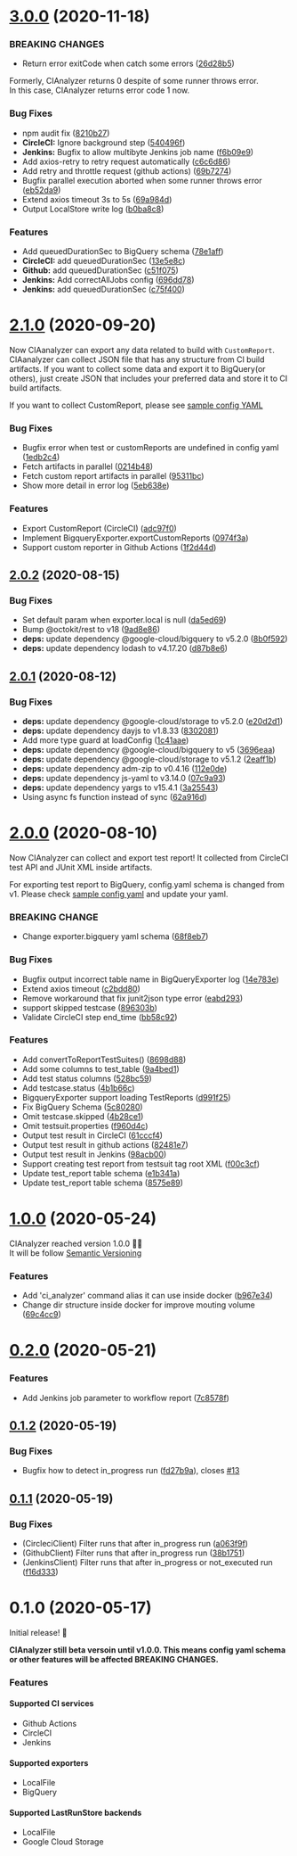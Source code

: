 # [3.0.0](https://github.com/Kesin11/CIAnalyzer/compare/v2.1.0...v3.0.0) (2020-11-18)

### BREAKING CHANGES
* Return error exitCode when catch some errors ([26d28b5](https://github.com/Kesin11/CIAnalyzer//commit/26d28b5a24c3d4c3414a8dea784a52c5855309ee))

Formerly, CIAnalyzer returns 0 despite of some runner throws error.  
In this case, CIAnalyzer returns error code 1 now.

### Bug Fixes

* npm audit fix ([8210b27](https://github.com/Kesin11/CIAnalyzer/commit/8210b27014deaa0c7ab720ba6640cdfc0340db8a))
* **CircleCI:** Ignore background step ([540496f](https://github.com/Kesin11/CIAnalyzer/commit/540496f2a41c44f564f0f11797eacc2aa9738de1))
* **Jenkins:** Bugfix to allow multibyte Jenkins job name ([f6b09e9](https://github.com/Kesin11/CIAnalyzer/commit/f6b09e93244a48c82308b433bd49049eaed43de1))
* Add axios-retry to retry request automatically ([c6c6d86](https://github.com/Kesin11/CIAnalyzer/commit/c6c6d86a9e17cf9042c6aef1abb7aee4a051e4f0))
* Add retry and throttle request (github actions) ([69b7274](https://github.com/Kesin11/CIAnalyzer/commit/69b72749b4474238f93a2e4ba8091d480ee96af9))
* Bugfix parallel execution aborted when some runner throws error ([eb52da9](https://github.com/Kesin11/CIAnalyzer/commit/eb52da980dff248317a7632ec62e60cb13c53490))
* Extend axios timeout 3s to 5s ([69a984d](https://github.com/Kesin11/CIAnalyzer/commit/69a984d383fefe6a378bbe15a9c0eb0617a822f0))
* Output LocalStore write log ([b0ba8c8](https://github.com/Kesin11/CIAnalyzer/commit/b0ba8c8e859093e5f58c52dee4151f6fd66d04a1))


### Features

* Add queuedDurationSec to BigQuery schema ([78e1aff](https://github.com/Kesin11/CIAnalyzer/commit/78e1affdd720e0d5ad1f18162ae035904a365627))
* **CircleCI:** add queuedDurationSec ([13e5e8c](https://github.com/Kesin11/CIAnalyzer/commit/13e5e8cf4b73268426c951e33c8ad0f0924b0212))
* **Github:** add queuedDurationSec ([c51f075](https://github.com/Kesin11/CIAnalyzer/commit/c51f07504dacff32d7bf5d3efd031b96a313224e))
* **Jenkins:** Add correctAllJobs config ([696dd78](https://github.com/Kesin11/CIAnalyzer/commit/696dd78fb5e6efb6de599af3030d258a96d305c3))
* **Jenkins:** add queuedDurationSec ([c75f400](https://github.com/Kesin11/CIAnalyzer/commit/c75f400df492429690d632a7e4309932c73e50fa))



# [2.1.0](https://github.com/Kesin11/CIAnalyzer/compare/v2.0.2...v2.1.0) (2020-09-20)

Now CIAanalyzer can export any data related to build with `CustomReport`. CIAanalyzer can collect JSON file that has any structure from CI build artifacts. If you want to collect some data and export it to BigQuery(or others), just create JSON that includes your preferred data and store it to CI build artifacts.

If you want to collect CustomReport, please see [sample config YAML](https://github.com/Kesin11/CIAnalyzer/blob/master/ci_analyzer.yaml)

### Bug Fixes

* Bugfix error when test or customReports are undefined in config yaml ([1edb2c4](https://github.com/Kesin11/CIAnalyzer/commit/1edb2c47147ba77a8c2f42a5fbf0b9a8a340ac84))
* Fetch artifacts in parallel ([0214b48](https://github.com/Kesin11/CIAnalyzer/commit/0214b4878bc537bfddc18328c06766751664cbdc))
* Fetch custom report artifacts in parallel ([95311bc](https://github.com/Kesin11/CIAnalyzer/commit/95311bc03343ae75ad4e788b7463581473ce5baa))
* Show more detail in error log ([5eb638e](https://github.com/Kesin11/CIAnalyzer/commit/5eb638e17e64404ed8c4fa09e693181bc268341b))


### Features

* Export CustomReport (CircleCI) ([adc97f0](https://github.com/Kesin11/CIAnalyzer/commit/adc97f00f8e7648f8d066df3f845fac1472715b1))
* Implement BigqueryExporter.exportCustomReports ([0974f3a](https://github.com/Kesin11/CIAnalyzer/commit/0974f3a4a29cabea5fa6c32637047e216d1cf269))
* Support custom reporter in Github Actions ([1f2d44d](https://github.com/Kesin11/CIAnalyzer/commit/1f2d44d5f356c814d30e75cba03d928aee568258))



## [2.0.2](https://github.com/Kesin11/CIAnalyzer/compare/v2.0.1...v2.0.2) (2020-08-15)


### Bug Fixes

* Set default param when exporter.local is null ([da5ed69](https://github.com/Kesin11/CIAnalyzer/commit/da5ed691edae5c78841e36c1b2fde1a940a8207d))
* Bump @octokit/rest to v18 ([9ad8e86](https://github.com/Kesin11/CIAnalyzer/commit/9ad8e869c063e56999c482f651c0598661bc5e68))
* **deps:** update dependency @google-cloud/bigquery to v5.2.0 ([8b0f592](https://github.com/Kesin11/CIAnalyzer/commit/8b0f59234d247aeeacd606e332975ea453e6e09b))
* **deps:** update dependency lodash to v4.17.20 ([d87b8e6](https://github.com/Kesin11/CIAnalyzer/commit/d87b8e6426cea172617e96d6d0e736418f6eb467))




## [2.0.1](https://github.com/Kesin11/CIAnalyzer/compare/v2.0.0...v2.0.1) (2020-08-12)


### Bug Fixes

* **deps:** update dependency @google-cloud/storage to v5.2.0 ([e20d2d1](https://github.com/Kesin11/CIAnalyzer/commit/e20d2d1b70e3ebcee1d99f63b7227345dfb44176))
* **deps:** update dependency dayjs to v1.8.33 ([8302081](https://github.com/Kesin11/CIAnalyzer/commit/8302081d5993f1622041ae15b47528243c7eb3fb))
* Add more type guard at loadConfig ([1c41aae](https://github.com/Kesin11/CIAnalyzer/commit/1c41aae18876b431caa32d00a100d4afe5a0710a))
* **deps:** update dependency @google-cloud/bigquery to v5 ([3696eaa](https://github.com/Kesin11/CIAnalyzer/commit/3696eaa86c0d3c94a0dfae6de838294aac55e7cb))
* **deps:** update dependency @google-cloud/storage to v5.1.2 ([2eaff1b](https://github.com/Kesin11/CIAnalyzer/commit/2eaff1b40888d85f23e8b69fb3439211006a51f8))
* **deps:** update dependency adm-zip to v0.4.16 ([112e0de](https://github.com/Kesin11/CIAnalyzer/commit/112e0de92ec8438d123463cfd3e6471d9e86b567))
* **deps:** update dependency js-yaml to v3.14.0 ([07c9a93](https://github.com/Kesin11/CIAnalyzer/commit/07c9a937c08745ecc74a8dd47e923d1053ddde83))
* **deps:** update dependency yargs to v15.4.1 ([3a25543](https://github.com/Kesin11/CIAnalyzer/commit/3a25543163209e3d4fd8bb5c274a134305486c70))
* Using async fs function instead of sync ([62a916d](https://github.com/Kesin11/CIAnalyzer/commit/62a916ddcba70b7a538309c7ac1ebc80cb22a4c6))



# [2.0.0](https://github.com/Kesin11/CIAnalyzer/compare/v1.0.0...v2.0.0) (2020-08-10)

Now CIAnalyzer can collect and export test report! It collected from CircleCI test API and JUnit XML inside artifacts.

For exporting test report to BigQuery, config.yaml schema is changed from v1. Please check [sample config yaml](https://github.com/Kesin11/CIAnalyzer/blob/v2.0.0/ci_analyzer.yaml) and update your yaml.

### BREAKING CHANGE
* Change exporter.bigquery yaml schema ([68f8eb7](https://github.com/Kesin11/CIAnalyzer/commit/68f8eb7a8cc4cc9645339b5e07537ca13d891493))

### Bug Fixes

* Bugfix output incorrect table name in BigQueryExporter log ([14e783e](https://github.com/Kesin11/CIAnalyzer/commit/14e783e233a5a7cea52e3078c7cc49fed2b05cee))
* Extend axios timeout ([c2bdd80](https://github.com/Kesin11/CIAnalyzer/commit/c2bdd802b18cfc91d0d700f33f7ce9b8567ba810))
* Remove workaround that fix junit2json type error ([eabd293](https://github.com/Kesin11/CIAnalyzer/commit/eabd2937a61baabd7bbebba74a645db4cc99ac89))
* support skipped testcase ([896303b](https://github.com/Kesin11/CIAnalyzer/commit/896303b4ad1218519f04f2f4eddf09864907fe14))
* Validate CircleCI step end_time ([bb58c92](https://github.com/Kesin11/CIAnalyzer/commit/bb58c92f1c88cfbba675c76403b12b463f2b51bf))


### Features

* Add convertToReportTestSuites() ([8698d88](https://github.com/Kesin11/CIAnalyzer/commit/8698d880844cff3f8e847635a209691f0c969a77))
* Add some columns to test_table ([9a4bed1](https://github.com/Kesin11/CIAnalyzer/commit/9a4bed1b9dffc0acf0b78b343c15a041ec8b59e4))
* Add test status columns ([528bc59](https://github.com/Kesin11/CIAnalyzer/commit/528bc59968eb13805377dd0fe52d07577d3d772a))
* Add testcase.status ([4b1b66c](https://github.com/Kesin11/CIAnalyzer/commit/4b1b66cbd1c681909807857cc7f1fc41b1c5158e))
* BigqueryExporter support loading TestReports ([d991f25](https://github.com/Kesin11/CIAnalyzer/commit/d991f25ab9970010480d0a2cd0b4998559745ec0))
* Fix BigQuery Schema ([5c80280](https://github.com/Kesin11/CIAnalyzer/commit/5c802809915745ea0358478b65b950952acebfc3))
* Omit testcase.skipped ([4b28ce1](https://github.com/Kesin11/CIAnalyzer/commit/4b28ce140df0ac1905dcae467d3f11662f60175c))
* Omit testsuit.properties ([f960d4c](https://github.com/Kesin11/CIAnalyzer/commit/f960d4c56f57e04eeb88923046504d4fb7097bdc))
* Output test result in CircleCI ([61cccf4](https://github.com/Kesin11/CIAnalyzer/commit/61cccf47d94d531ce7c0a43370f3db9b5d32bfeb))
* Output test result in github actions ([82481e7](https://github.com/Kesin11/CIAnalyzer/commit/82481e7862d4d5bf1edefff0858b14efa8261894))
* Output test result in Jenkins ([98acb00](https://github.com/Kesin11/CIAnalyzer/commit/98acb001f4bb706ee8885b73a38d2fb4dfee53e4))
* Support creating test report from testsuit tag root XML ([f00c3cf](https://github.com/Kesin11/CIAnalyzer/commit/f00c3cfdeb3ba65fa63ded373628e0f0a3ebcafc))
* Update test_report table schema ([e1b341a](https://github.com/Kesin11/CIAnalyzer/commit/e1b341a173cbf56b2aed99e1674bc4a42b193065))
* Update test_report table schema ([8575e89](https://github.com/Kesin11/CIAnalyzer/commit/8575e89e3ceb61fa9d7bc972b622086b45013337))



# [1.0.0](https://github.com/Kesin11/CIAnalyzer/compare/v0.2.0...v1.0.0) (2020-05-24)

CIAnalyzer reached version 1.0.0 :tada::tada:  
It will be follow [Semantic Versioning](https://semver.org/)

### Features

* Add 'ci_analyzer' command alias it can use inside docker ([b967e34](https://github.com/Kesin11/CIAnalyzer/commit/b967e343916cc1a7406adc97f7d945fa7be7875f))
* Change dir structure inside docker for improve mouting volume ([69c4cc9](https://github.com/Kesin11/CIAnalyzer/commit/69c4cc936d2ba4532c14d180640c42800ccd1321))



# [0.2.0](https://github.com/Kesin11/CIAnalyzer/compare/v0.1.2...v0.2.0) (2020-05-21)


### Features

* Add Jenkins job parameter to workflow report ([7c8578f](https://github.com/Kesin11/CIAnalyzer/commit/7c8578fe465a6bdc7b5a8cce8fab880eb61c8579))



## [0.1.2](https://github.com/Kesin11/CIAnalyzer/compare/v0.1.1...v0.1.2) (2020-05-19)


### Bug Fixes

* Bugfix how to detect in_progress run ([fd27b9a](https://github.com/Kesin11/CIAnalyzer/commit/fd27b9a5823e39708d68ca450b28cae07dbb299e)), closes [#13](https://github.com/Kesin11/CIAnalyzer/issues/13)



## [0.1.1](https://github.com/Kesin11/CIAnalyzer/compare/v0.1.0...v0.1.1) (2020-05-19)


### Bug Fixes

* (CircleciClient) Filter runs that after in_progress run ([a063f9f](https://github.com/Kesin11/CIAnalyzer/commit/a063f9f328479679be246ec5f7fbbb304653e654))
* (GithubClient) Filter runs that after in_progress run ([38b1751](https://github.com/Kesin11/CIAnalyzer/commit/38b1751af526a52feaaf2233dd7c5140761029f3))
* (JenkinsClient) Filter runs that after in_progress or not_executed run ([f16d333](https://github.com/Kesin11/CIAnalyzer/commit/f16d333fa19a8b0370b898e00763ad108a22d280))



# 0.1.0 (2020-05-17)

Initial release! :tada:

**CIAnalyzer still beta versoin until v1.0.0. This means config yaml schema or other features will be affected BREAKING CHANGES.**

### Features
#### Supported CI services
  - Github Actions
  - CircleCI
  - Jenkins
  
#### Supported exporters
  - LocalFile
  - BigQuery
  
#### Supported LastRunStore backends
  - LocalFile
  - Google Cloud Storage
